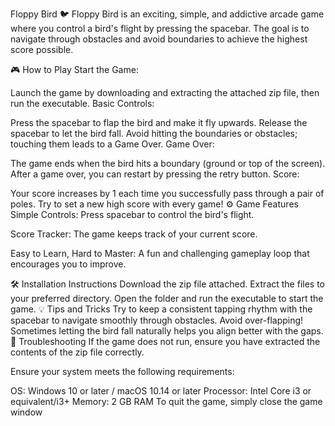 Floppy Bird 🐦
Floppy Bird is an exciting, simple, and addictive arcade game where you control a bird's flight by pressing the spacebar. The goal is to navigate through obstacles and avoid boundaries to achieve the highest score possible.

🎮 How to Play
Start the Game:

Launch the game by downloading and extracting the attached zip file, then run the executable.
Basic Controls:

Press the spacebar to flap the bird and make it fly upwards.
Release the spacebar to let the bird fall.
Avoid hitting the boundaries or obstacles; touching them leads to a Game Over.
Game Over:

The game ends when the bird hits a boundary (ground or top of the screen).
After a game over, you can restart by pressing the retry button.
Score:

Your score increases by 1 each time you successfully pass through a pair of poles.
Try to set a new high score with every game!
⚙️ Game Features
Simple Controls: Press spacebar to control the bird's flight.

Score Tracker: The game keeps track of your current score.

Easy to Learn, Hard to Master: A fun and challenging gameplay loop that encourages you to improve.

🛠️ Installation Instructions
Download the zip file attached.
Extract the files to your preferred directory.
Open the folder and run the executable to start the game.
💡 Tips and Tricks
Try to keep a consistent tapping rhythm with the spacebar to navigate smoothly through obstacles.
Avoid over-flapping! Sometimes letting the bird fall naturally helps you align better with the gaps.
🔧 Troubleshooting
If the game does not run, ensure you have extracted the contents of the zip file correctly.

Ensure your system meets the following requirements:

OS: Windows 10 or later / macOS 10.14 or later
Processor: Intel Core i3 or equivalent/i3+
Memory: 2 GB RAM
To quit the game, simply close the game window
